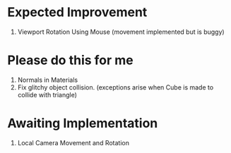 # Expected Improvement
1) Viewport Rotation Using Mouse (movement implemented but is buggy)

# Please do this for me 
1) Normals in Materials
3) Fix glitchy object collision. (exceptions arise when Cube is made to collide with triangle)

# Awaiting Implementation
1) Local Camera Movement and Rotation

